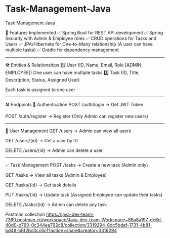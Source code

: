 # Task-Management-Java
Task Management Java


  📌 Features Implemented
✅ Spring Boot for REST API development
 ✅ Spring Security with Admin & Employee roles
 ✅ CRUD operations for Tasks and Users
 ✅ JPA/Hibernate for One-to-Many relationship (A user can have multiple tasks)
 ✅ Gradle for dependency management

--------------------------------------------------------------


🛠 Entities & Relationships
1️⃣ User (ID, Name, Email, Role [ADMIN, EMPLOYEE])
One user can have multiple tasks
 2️⃣ Task (ID, Title, Description, Status, Assigned User)

Each task is assigned to one user


--------------------------------------------------------------



🛠 Endpoints
🔐 Authentication
POST /auth/login → Get JWT Token


POST /auth/register → Register (Only Admin can register new users)



--------------------------------------------------------------


👤 User Management
GET /users → Admin can view all users


GET /users/{id} → Get a user by ID


DELETE /users/{id} → Admin can delete a user



--------------------------------------------------------------


✅ Task Management
POST /tasks → Create a new task (Admin only)


GET /tasks → View all tasks (Admin & Employee)


GET /tasks/{id} → Get task details


PUT /tasks/{id} → Update task (Assigned Employee can update their tasks)


DELETE /tasks/{id} → Admin can delete any task



Postman collection
https://java-dev-team-7360.postman.co/workspace/Java-dev-team-Workspace~88a8a197-dc6d-40d0-b760-0c344ea792c8/collection/3319294-8dc5bdaf-1731-4b81-bd48-b6f2bc0cc6cf?action=share&creator=3319294
